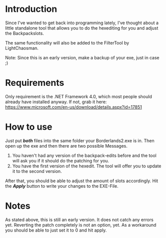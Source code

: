 # Introduction
Since I've wanted to get back into programming lately, I've thought about a little standalone tool that allows you to do the hexediting for you and adjust the Backpackslots.

The same functionality will also be added to the FilterTool by LightChaosman.

Note: Since this is an early version, make a backup of your exe, just in case ;)

# Requirements
Only requirement is the .NET Framework 4.0, which most people should already have installed anyway.
If not, grab it here: https://www.microsoft.com/en-us/download/details.aspx?id=17851

# How to use
Just put ***both*** files into the same folder your Borderlands2.exe is in.
Then open up the exe and then there are two possible Messages.

1. You haven't had any version of the backpack-edits before and the tool will ask you if it should do the patching for you.
2. You have the first version of the hexedit. The tool will offer you to update it to the second version.

After that, you should be able to adjust the amount of slots accordingly.
Hit the ***Apply*** button to write your changes to the EXE-File.

# Notes
As stated above, this is still an early version. It does not catch any errors yet.
Reverting the patch completely is not an option, yet. As a workaround you should be able to just set it to 0 and hit apply.
